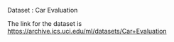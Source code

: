 Dataset : Car Evaluation

The link for the dataset is https://archive.ics.uci.edu/ml/datasets/Car+Evaluation
